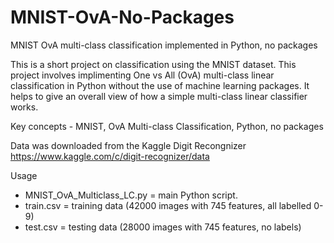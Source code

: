 # MNIST-OvA-No-Packages
MNIST OvA multi-class classification implemented in Python, no packages

This is a short project on classification using the MNIST dataset. This project involves implimenting One vs All (OvA) multi-class linear classification in Python without the use of machine learning packages. It helps to give an overall view of how a simple multi-class linear classifier works.

Key concepts - MNIST, OvA Multi-class Classification, Python, no packages

Data was downloaded from the Kaggle Digit Recongnizer
https://www.kaggle.com/c/digit-recognizer/data

Usage
+ MNIST_OvA_Multiclass_LC.py = main Python script. 
+ train.csv = training data (42000 images with 745 features, all labelled 0-9)
+ test.csv = testing data (28000 images with 745 features, no labels)
